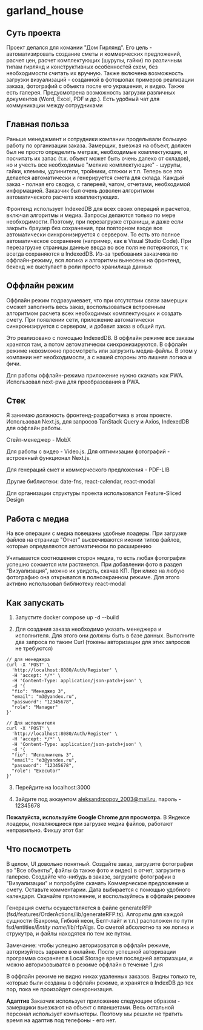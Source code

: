 # garland_house

## Суть проекта

Проект делался для комании "Дом Гирлянд". Его цель - автоматизировать создание сметы и коммерческих предложений, расчет цен, расчет комплектующих (шурупы, гайки) по различным типам гирлянд и конструктивных особенностей схем, без необходимости считать их вручную.
Также включена возможность загрузки визуализаций - созданной в фотошопах примеров реализации заказа, фотографий с объекта после его украшения, и видео. Также есть галерея. Предусмотрена возможность загрузки различных документов (Word, Excel, PDF и др.). Есть удобный чат для коммуникации между сотрудниками

## Главная польза

Раньше менеджмент и сотрудники компании проделывали большую работу по организации заказа. Замерщик, выезжая на объект, должен был не просто определить метраж, необходимые комплектующие, и посчитать их запас (т.к. объект может быть очень далеко от складов), но и учесть все необходимые "мелкие комплектующие" - шурупы, гайки, клеммы, удлинители, тройники, стяжки и т.п. Теперь все это делается автоматически и генерируется смета для склада. Каждый заказ - полная его сводка, с галереей, чатом, отчетами, необходимой информацией. Заказчик был очень доволен алгоритмом автоматического расчета комплектующих.

Фронтенд использует IndexedDB для всех своих операций и расчетов, включая алгоритмы и медиа. Запросы делаются только по мере необходимости. Поэтому, при перезагрузке страницы, и даже если закрыть браузер без сохранения, при повторном входе все автоматически синхронизируется с сервером. То есть это полное автоматическое сохранение (например, как в Visual Studio Code). При перезагрузке страницы данные ввода во все поля не потеряются, т к всегда сохраняются в IndexedDB. Из-за требования заказчика по оффлайн-режиму, вся логика и алгоритмы вынесены на фронтенд, бекенд же выступает в роли просто хранилища данных

## Оффлайн режим

Оффлайн режим подразумевает, что при отсутствии связи замерщик сможет заполнить весь заказ, воспользоваться встроенным алгоритмом расчета всех необходимых комплектующих и создать смету. При появлении сети, приложение автоматически синхронизируется с сервером, и добавит заказ в общий пул.

Это реализовано с помощью IndexedDB. В оффлайн режиме все заказы хранятся там, а потом автоматически синхронизируются.
В оффлайн режиме невозможно просмотреть или загрузить медиа-файлы. В этом у компании нет необходимости, а с нашей стороны это лишняя логика и фичи.

Для работы оффлайн-режима приложение нужно скачать как PWA. Использовал next-pwa для преобразования в PWA.

## Стек

Я занимаю должность фронтенд-разработчика в этом проекте. Использовал Next.js, для запросов TanStack Query и Axios, IndexedDB для оффлайн работы.

Стейт-менеджер - MobX

Для работы с видео - Video.js. Для оптимизации фотографий - встроенный функционал Next.js.

Для генераций смет и коммерческого предложения - PDF-LIB

Другие библиотеки: date-fns, react-calendar, react-modal

Для организации структуры проекта использовался Feature-Sliced Design

## Работа с медиа

На все операции с медиа повешаны удобные лоадеры. При загрузке файлов на странице "Отчет" высвечиваются иконки типов файлов, которые определяются автоматически по расширению

Учитывается соотношения сторон медиа, то есть любая фотография успешно сожмется или растянется. При добавлении фото в раздел "Визуализация", можно их увидеть, скачав КП. При клике на любую фотографию она открыватся в полноэкранном режиме. Для этого активно использовал библиотеку react-modal

## Как запускать

1. Запустите docker compose up -d --build

2. Для создания заказа необходимо указать менеджера и исполнителя. Для этого они должны быть в базе данных. Выполните два запроса по таким Curl (токены авторизации для этих запросов не требуются)

```
// для менеджера
curl -X 'POST' \
  'http://localhost:8080/Auth/Register' \
  -H 'accept: */*' \
  -H 'Content-Type: application/json-patch+json' \
  -d '{
  "fio": "Менеджер 3",
  "email": "m3@yandex.ru",
  "password": "12345678",
  "role": "Manager"
}'
```

```
// Для исполнителя
curl -X 'POST' \
  'http://localhost:8080/Auth/Register' \
  -H 'accept: */*' \
  -H 'Content-Type: application/json-patch+json' \
  -d '{
  "fio": "Исполнитель 3",
  "email": "e3@yandex.ru",
  "password": "12345678",
  "role": "Executor"
}'
```

3. Перейдите на localhost:3000

4. Зайдите под аккаунтом aleksandrpopov_2003@mail.ru, пароль - 12345678

**Пожалуйста, используйте Google Chrome для просмотра.** В Яндексе лоадеры, появляющиеся при загрузке медиа файлов, работают неправильно. Фикшу этот баг

## Что посмотреть

В целом, UI довольно понятный. Создайте заказ, загрузите фотографии во "Все объекты", файлы (а также фото и видео) в отчет, загрузите в галерею. Создайте что-нибудь в заказе, загрузите фотографии в "Визуализации" и попробуйте скачать Коммерческое предложение и смету. Оставьте комментарии. Дата выбирается с помощью удобного календаря. Скачайте приложение, и воспользуйтесь в оффлайн режиме

Генерация сметы осуществляется в файле generateRFP (fsd/features/OrderActions/lib/generateRFP.ts). Алгоритм для каждой сущности (Бахрома, Гибкий неон, Белт-лайт и т.п.) расположен по пути fsd/entities/_Entity name_/lib/rfpAlgs. Со сметой абсолютно та же логика и струкутра, и файлы находятся по тем же путям.

Замечание: чтобы успешно авторизоватся в оффлайн режиме, авторизуйтесь заранее в онлайне. После успешной авторизации программа сохраняет в Local Storage время последней авторизации, и можно авторизовыватся в режиме оффлайн в течение 1 дня

В оффлайн режиме не видно никах удаленных заказов. Видны только те, которые были созданы в оффлайн режиме, и хранятся в IndexDB до тех пор, пока не произойдет синхронизация.

**Адаптив** Заказчик использует приложение следующим образом - замерщики выезжают на объект с планшетами. Весь остальной персонал использует компьютеры. Поэтому мы решили не тратить время на адаптив под телефоны - его нет.

